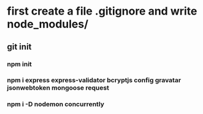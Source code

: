 # first create a file .gitignore and write node_modules/

## git init
### npm init
### npm i express express-validator bcryptjs config gravatar jsonwebtoken mongoose request 
### npm i -D nodemon concurrently
